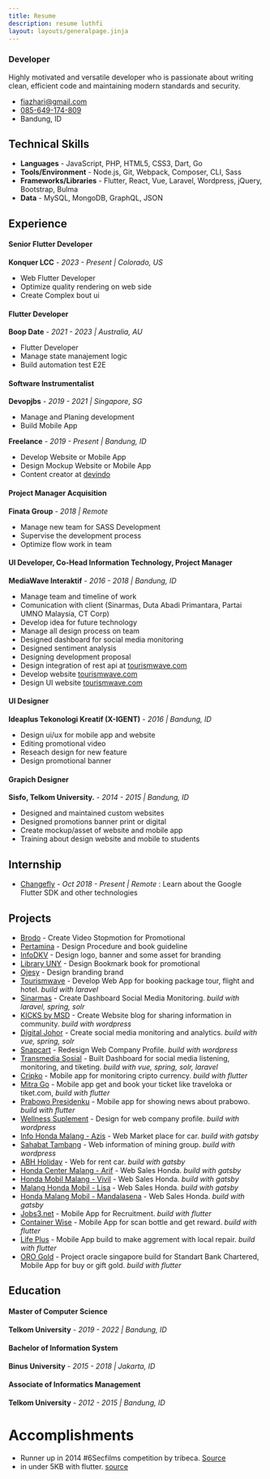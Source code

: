 ```yaml
---
title: Resume
description: resume luthfi
layout: layouts/generalpage.jinja
---
```


### Developer

Highly motivated and versatile developer who is passionate about writing clean, efficient code and maintaining modern standards and security.

- [fiazhari@gmail.com](mailto:fiazhari@gmail.com)
- [085-649-174-809](tel:6285649174809)
- Bandung, ID

## Technical Skills

- **Languages** - JavaScript, PHP, HTML5, CSS3, Dart, Go
- **Tools/Environment** - Node.js, Git, Webpack, Composer, CLI, Sass
- **Frameworks/Libraries** - Flutter, React, Vue, Laravel, Wordpress, jQuery, Bootstrap, Bulma
- **Data** - MySQL, MongoDB, GraphQL, JSON

## Experience

#### Senior Flutter Developer

**Konquer LCC** - _2023 - Present | Colorado, US_

- Web Flutter Developer
- Optimize quality rendering on web side
- Create Complex bout ui

#### Flutter Developer

**Boop Date** - _2021 - 2023 | Australia, AU_

- Flutter Developer
- Manage state manajement logic
- Build automation test E2E

#### Software Instrumentalist

**Devopjbs** - _2019 - 2021 | Singapore, SG_

- Manage and Planing development
- Build Mobile App

**Freelance** - _2019 - Present | Bandung, ID_

- Develop Website or Mobile App
- Design Mockup Website or Mobile App
- Content creator at [devindo](https://youtube.com/devindo)

#### Project Manager Acquisition

**Finata Group** - _2018 | Remote_

- Manage new team for SASS Development
- Supervise the development process
- Optimize flow work in team

#### UI Developer, Co-Head Information Technology, Project Manager

**MediaWave Interaktif** - _2016 - 2018 | Bandung, ID_

- Manage team and timeline of work
- Comunication with client (Sinarmas, Duta Abadi Primantara, Partai UMNO Malaysia, CT Corp)
- Develop idea for future technology
- Manage all design process on team
- Designed dashboard for social media monitoring
- Designed sentiment analysis
- Designing development proposal
- Design integration of rest api at [tourismwave.com](http://tourismwave.com/soon/)
- Develop website [tourismwave.com](http://tourismwave.com/soon/)
- Design UI website [tourismwave.com](http://tourismwave.com/soon/)

#### UI Designer

**Ideaplus Tekonologi Kreatif (X-IGENT)** - _2016 | Bandung, ID_

- Design ui/ux for mobile app and website
- Editing promotional video
- Reseach design for new feature
- Design promotional banner

#### Grapich Designer

**Sisfo, Telkom University.** - _2014 - 2015 | Bandung, ID_

- Designed and maintained custom websites
- Designed promotions banner print or digital 
- Create mockup/asset of website and mobile app
- Training about design website and mobile to students

## Internship

- [Changefly](https://www.changefly.com) - _Oct 2018 - Present | Remote_ : Learn about the Google Flutter SDK and other technologies

## Projects

- [Brodo](https://www.youtube.com/watch?v=lrlUKxLn9hU) - Create Video Stopmotion for Promotional
- [Pertamina](https://www.pertamina.com) - Design Procedure and book guideline
- [InfoDKV](https://twitter.com/infodkv) - Design logo, banner and some asset for branding
- [Library UNY](http://library.uny.ac.id/sirkulasi/) - Design Bookmark book for promotional
- [Ojesy](http://www.ojeksyari.com) - Design branding brand
- [Tourismwave](http://dev.tourismwave.com) - Develop Web App for booking package tour, flight and hotel. _build with laravel_
- [Sinarmas](http://www.sinarmas.com/en/) - Create Dashboard Social Media Monitoring. _build with laravel, spring, solr_
- [KICKS by MSD](https://cegahkankerserviks.org) - Create Website blog for sharing information in community. _build with wordpress_
- [Digital Johor](http://dijohor.com.my) - Create social media monitoring and analytics. _build with vue, spring, solr_
- [Snapcart](https://snapcart.global) - Redesign Web Company Profile. _build with wordpress_
- [Transmedia Sosial](https://data.tms.id) - Built Dashboard for social media listening, monitoring, and tiketing. _build with vue, spring, solr, laravel_
- [Cripko](https://play.google.com/store/apps/details?id=com.duende.cripko) - Mobile app for monitoring cripto currency. _build with flutter_
- [Mitra Go](https://play.google.com/store/apps/details?id=id.mitrago.mitrago) - Mobile app get and book your ticket like traveloka or tiket.com, _build with flutter_
- [Prabowo Presidenku](https://play.google.com/store/apps/details?id=com.duende.prabowosandi) - Mobile app for showing news about prabowo. _build with flutter_
- [Wellness Suplement](https://naturalfarm.id/product/brand/24/wellness) - Design for web company profile. _build with wordpress_
- [Info Honda Malang - Azis](https://infohondamalang.id) - Web Market place for car. _build with gatsby_
- [Sahabat Tambang](http://www.sahabattambang.org) - Web information of mining group. _build with wordpress_
- [ABH Holiday](https://infohondamalang.id) - Web for rent car. _build with gatsby_
- [Honda Center Malang - Arif](http://hondacentermalang.com) - Web Sales Honda. _build with gatsby_
- [Honda Mobil Malang - Vivil](http://hondamobilmalang.com) - Web Sales Honda. _build with gatsby_
- [Malang Honda Mobil - Lisa](http://malanghondamobil.com) - Web Sales Honda. _build with gatsby_
- [Honda Malang Mobil - Mandalasena](http://hondamalangmobil.com) - Web Sales Honda. _build with gatsby_
- [Jobs3.net](https://www.jobs3.net) - Mobile App for Recruitment. _build with flutter_
- [Container Wise](http://futurethink.net.au) - Mobile App for scan bottle and get reward. _build with flutter_
- [Life Plus](http://futurethink.net.au) - Mobile App build to make aggrement with local repair. _build with flutter_
- [ORO Gold](https://www.sc.com/sg/) - Project oracle singapore build for Standart Bank Chartered, Mobile App for buy or gift gold. _build with flutter_

## Education

#### Master of Computer Science
**Telkom University** - _2019 - 2022 | Bandung, ID_

#### Bachelor of Information System
**Binus University** - _2015 - 2018 | Jakarta, ID_

#### Associate of Informatics Management
**Telkom University** - _2012 - 2015 | Bandung, ID_



# Accomplishments

- Runner up in 2014 #6Secfilms competition by tribeca. [Source](https://www.tribecafilm.com/stories/6secfilms-runners-up-finalists-short-list-2014-vine)
- in under 5KB with flutter. [source](https://api.accredible.com/v1/frontend/credential_website_embed_image/certificate/12977610?key=f3c36710ac82863808d87b58c310c3a48a54117c131d3fb8ce4c8f84342d5649)